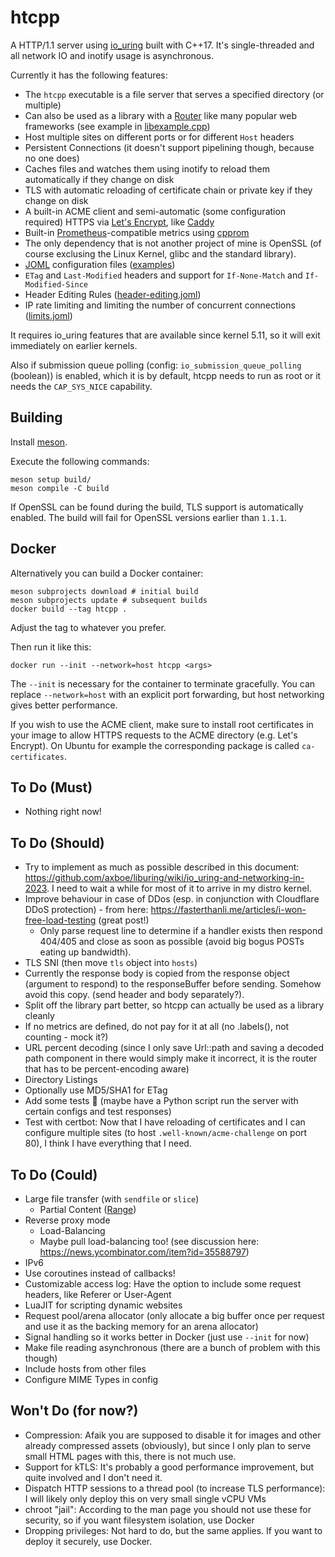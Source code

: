 # htcpp

A HTTP/1.1 server using [io_uring](https://en.wikipedia.org/wiki/Io_uring) built with C++17. It's single-threaded and all network IO and inotify usage is asynchronous.

Currently it has the following features:
* The `htcpp` executable is a file server that serves a specified directory (or multiple)
* Can also be used as a library with a [Router](src/router.hpp) like many popular web frameworks (see example in [libexample.cpp](src/libexample.cpp))
* Host multiple sites on different ports or for different `Host` headers
* Persistent Connections (it doesn't support pipelining though, because no one does)
* Caches files and watches them using inotify to reload them automatically if they change on disk
* TLS with automatic reloading of certificate chain or private key if they change on disk
* A built-in ACME client and semi-automatic (some configuration required) HTTPS via [Let's Encrypt](https://letsencrypt.org), like [Caddy](https://caddyserver.com)
* Built-in [Prometheus](https://prometheus.io/)-compatible metrics using [cpprom](https://github.com/pfirsich/cpprom/)
* The only dependency that is not another project of mine is OpenSSL (of course exclusing the Linux Kernel, glibc and the standard library).
* [JOML](https://github.com/pfirsich/joml) configuration files ([examples](./configs))
* `ETag` and `Last-Modified` headers and support for `If-None-Match` and `If-Modified-Since`
* Header Editing Rules ([header-editing.joml](./configs/header-editing.joml))
* IP rate limiting and limiting the number of concurrent connections ([limits.joml](./configs/limits.joml))

It requires io_uring features that are available since kernel 5.11, so it will exit immediately on earlier kernels.

Also if submission queue polling (config: `io_submission_queue_polling` (boolean)) is enabled, which it is by default, htcpp needs to run as root or it needs the `CAP_SYS_NICE` capability.

## Building
Install [meson](https://mesonbuild.com/).

Execute the following commands:
```shell
meson setup build/
meson compile -C build
```

If OpenSSL can be found during the build, TLS support is automatically enabled. The build will fail for OpenSSL versions earlier than `1.1.1`.

## Docker
Alternatively you can build a Docker container:
```shell
meson subprojects download # initial build
meson subprojects update # subsequent builds
docker build --tag htcpp .
```
Adjust the tag to whatever you prefer.

Then run it like this:
```
docker run --init --network=host htcpp <args>
```
The `--init` is necessary for the container to terminate gracefully. You can replace `--network=host` with an explicit port forwarding, but host networking gives better performance.

If you wish to use the ACME client, make sure to install root certificates in your image to allow HTTPS requests to the ACME directory (e.g. Let's Encrypt). On Ubuntu for example the corresponding package is called `ca-certificates`.

## To Do (Must)
* Nothing right now!

## To Do (Should)
* Try to implement as much as possible described in this document: https://github.com/axboe/liburing/wiki/io_uring-and-networking-in-2023. I need to wait a while for most of it to arrive in my distro kernel.
* Improve behaviour in case of DDos (esp. in conjunction with Cloudflare DDoS protection) - from here: https://fasterthanli.me/articles/i-won-free-load-testing (great post!)
    - Only parse request line to determine if a handler exists then respond 404/405 and close as soon as possible (avoid big bogus POSTs eating up bandwidth).
* TLS SNI (then move `tls` object into `hosts`)
* Currently the response body is copied from the response object (argument to respond) to the responseBuffer before sending. Somehow avoid this copy. (send header and body separately?).
* Split off the library part better, so htcpp can actually be used as a library cleanly
* If no metrics are defined, do not pay for it at all (no .labels(), not counting - mock it?)
* URL percent decoding (since I only save Url::path and saving a decoded path component in there would simply make it incorrect, it is the router that has to be percent-encoding aware)
* Directory Listings
* Optionally use MD5/SHA1 for ETag
* Add some tests 😬 (maybe have a Python script run the server with certain configs and test responses)
* Test with certbot: Now that I have reloading of certificates and I can configure multiple sites (to host `.well-known/acme-challenge` on port 80), I think I have everything that I need.

## To Do (Could)
* Large file transfer (with `sendfile` or `slice`)
    - Partial Content ([Range](https://developer.mozilla.org/en-US/docs/Web/HTTP/Headers/Range))
* Reverse proxy mode
    - Load-Balancing
    - Maybe pull load-balancing too! (see discussion here: https://news.ycombinator.com/item?id=35588797)
* IPv6
* Use coroutines instead of callbacks!
* Customizable access log: Have the option to include some request headers, like Referer or User-Agent
* LuaJIT for scripting dynamic websites
* Request pool/arena allocator (only allocate a big buffer once per request and use it as the backing memory for an arena allocator)
* Signal handling so it works better in Docker (just use `--init` for now)
* Make file reading asynchronous (there are a bunch of problem with this though)
* Include hosts from other files
* Configure MIME Types in config

## Won't Do (for now?)
* Compression: Afaik you are supposed to disable it for images and other already compressed assets (obviously), but since I only plan to serve small HTML pages with this, there is not much use.
* Support for kTLS: It's probably a good performance improvement, but quite involved and I don't need it.
* Dispatch HTTP sessions to a thread pool (to increase TLS performance): I will likely only deploy this on very small single vCPU VMs
* chroot "jail": According to the man page you should not use these for security, so if you want filesystem isolation, use Docker
* Dropping privileges: Not hard to do, but the same applies. If you want to deploy it securely, use Docker.
